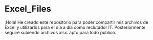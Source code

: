 # Excel_Files
¡Hola! He creado este repositorio para poder compartir mis archivos de Excel y utilizarlos para el día a día como reclutador IT. Posteriormente seguiré subiendo archivos xlsx. apto para todo público.

